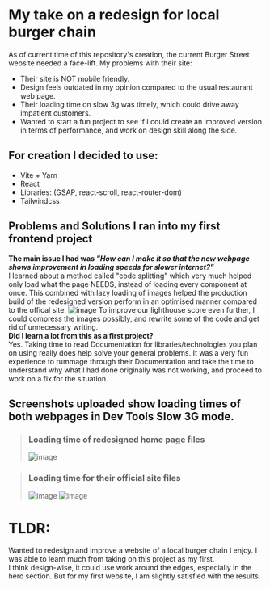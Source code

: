# My take on a redesign for local burger chain
As of current time of this repository's creation, the current Burger Street website needed a face-lift. My problems with their site:
- Their site is NOT mobile friendly.
- Design feels outdated in my opinion compared to the usual restaurant web page.
- Their loading time on slow 3g was timely, which could drive away impatient customers.
- Wanted to start a fun project to see if I could create an improved version in terms of performance, and work on design skill along the side.
## For creation I decided to use:
- Vite + Yarn
- React
- Libraries: (GSAP, react-scroll, react-router-dom)
- Tailwindcss
## Problems and Solutions I ran into my first frontend project
**The main issue I had was *"How can I make it so that the new webpage shows improvement in loading speeds for slower internet?"* <br/>**
I learned about a method called "code splitting" which very much helped only load what the page NEEDS, instead of loading every component at once. This combined with lazy loading of images helped the production build of the redesigned version perform in an optimised manner compared to the offical site.
![image](https://user-images.githubusercontent.com/125929776/222319610-0254e203-6f41-482f-a031-971bab01d4f4.png)
To improve our lighthouse score even further, I could compress the images possibly, and rewrite some of the code and get rid of unnecessary writing.<br/>
**Did I learn a lot from this as a first project?**<br/>
Yes. Taking time to read Documentation for libraries/technologies you plan on using really does help solve your general problems. It was a very fun experience to rummage through their Documentation and take the time to understand why what I had done originally was not working, and proceed to work on a fix for the situation.

## Screenshots uploaded show loading times of both webpages in Dev Tools Slow 3G mode.
> ### Loading time of redesigned home page files
> ![image](https://user-images.githubusercontent.com/125929776/222313555-2b984111-0c46-43c3-a72a-f47427abf6bf.png)

> ### Loading time for their official site files
> ![image](https://user-images.githubusercontent.com/125929776/222313446-16b2d831-3b4d-48b0-9b26-870d6b6b79d4.png)
> ![image](https://user-images.githubusercontent.com/125929776/222313491-aecc059c-402e-480d-9205-19b64e484dc1.png)

# TLDR:
Wanted to redesign and improve a website of a local burger chain I enjoy. I was able to learn much from taking on this project as my first.
<br/>
I think design-wise, it could use work around the edges, especially in the hero section. But for my first website, I am slightly satisfied with the results.
